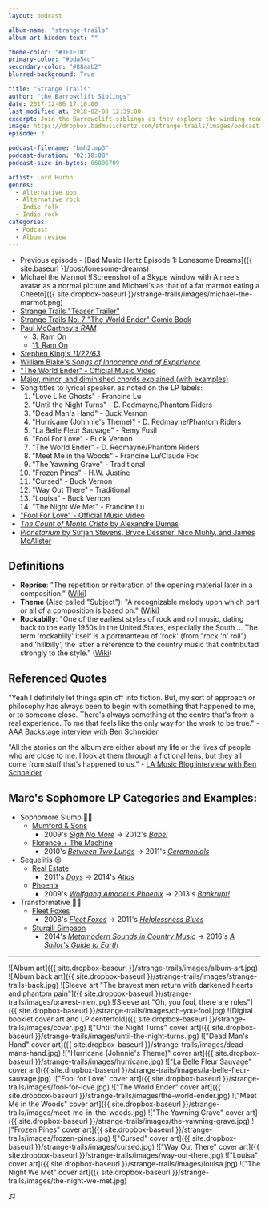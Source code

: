 ```yaml
---
layout: podcast

album-name: "strange-trails"
album-art-hidden-text: ""

theme-color: "#1E1E1B"
primary-color: "#bda54d"
secondary-color: "#88aab2"
blurred-background: True

title: "Strange Trails"
author: "the Barrowclift Siblings"
date: 2017-12-06 17:10:00
last_modified_at: 2018-02-08 12:39:00
excerpt: Join the Barrowclift siblings as they explore the winding road of Lord Huron's sophomore LP, *Strange Trails*.
image: https://dropbox.badmusichertz.com/strange-trails/images/podcast-art.jpg
episode: 2

podcast-filename: "bmh2.mp3"
podcast-duration: "02:18:08"
podcast-size-in-bytes: 66806709

artist: Lord Huron
genres:
  - Alternative pop
  - Alternative rock
  - Indie folk
  - Indie rock
categories:
  - Podcast
  - Album review
---
```


* Previous episode - [Bad Music Hertz Episode 1: Lonesome Dreams]({{ site.baseurl }}/post/lonesome-dreams)
* Michael the Marmot ![Screenshot of a Skype window with Aimee's avatar as a normal picture and Michael's as that of a fat marmot eating a Cheeto]({{ site.dropbox-baseurl }}/strange-trails/images/michael-the-marmot.png)
* [Strange Trails "Teaser Trailer"](https://www.youtube.com/watch?v=E-n6HR7lXLY)
* [Strange Trails No. 7 "The World Ender" Comic Book](https://www.merchbar.com/rock-alternative/lord-huron/lord-huron-strange-trails-comic-book)
* [Paul McCartney's *RAM*](https://itunes.apple.com/us/album/ram/id525824484)
	- [3. Ram On](https://www.youtube.com/watch?v=2Swl9Iqh6DQ)
	- [11. Ram On](https://www.youtube.com/watch?v=4Yv_Od1pPIE)
* [Stephen King's *11/22/63*](https://www.amazon.com/11-22-63-Stephen-King/dp/1501120603)
* [William Blake's *Songs of Innocence and of Experience*](https://en.wikipedia.org/wiki/Songs_of_Innocence_and_of_Experience)
* ["The World Ender" - Official Music Video](https://www.youtube.com/watch?v=-TGld4a5Mb4)
* [Major, minor, and diminished chords explained (with examples)](https://www.thoughtco.com/understanding-diminished-chords-2701092)
* Song titles to lyrical speaker, as noted on the LP labels:
	1. "Love Like Ghosts" - Francine Lu
	2. "Until the Night Turns" - D. Redmayne/Phantom Riders
	3. "Dead Man's Hand" - Buck Vernon
	4. "Hurricane (Johnnie's Theme)" - D. Redmayne/Phantom Riders
	5. "La Belle Fleur Sauvage" - Remy Fusil
	6. "Fool For Love" - Buck Vernon
	7. "The World Ender" - D. Redmayne/Phantom Riders
	8. "Meet Me in the Woods" - Francine Lu/Claude Fox
	9. "The Yawning Grave" - Traditional
	10. "Frozen Pines" - H.W. Justine
	11. "Cursed" - Buck Vernon
	12. "Way Out There" - Traditional
	13. "Louisa" - Buck Vernon
	14. "The Night We Met" - Francine Lu
* ["Fool For Love" - Official Music Video](https://www.youtube.com/watch?v=fl1FOuZnOAg)
* [*The Count of Monte Cristo* by Alexandre Dumas](https://www.amazon.com/dp/B00FMWDA8A/ref=dp-kindle-redirect?_encoding=UTF8&btkr=1)
* [*Planetarium* by Sufjan Stevens, Bryce Dessner, Nico Muhly, and James McAlister](https://itunes.apple.com/us/album/planetarium/id1214400194)

## Definitions

* __Reprise__: "The repetition or reiteration of the opening material later in a composition." ([Wiki](https://en.wikipedia.org/wiki/Reprise))
* __Theme__ (Also called "Subject"): "A recognizable melody upon which part or all of a composition is based on." ([Wiki](https://en.wikipedia.org/wiki/Subject_(music)))
* __Rockabilly__: "One of the earliest styles of rock and roll music, dating back to the early 1950s in the United States, especially the South ... The term 'rockabilly' itself is a portmanteau of 'rock' (from "rock 'n' roll") and 'hillbilly', the latter a reference to the country music that contributed strongly to the style." ([Wiki](https://en.wikipedia.org/wiki/Rockabilly))

## Referenced Quotes

"Yeah I definitely let things spin off into fiction. But, my sort of approach or philosophy has always been to begin with something that happened to me, or to someone close. There's always something at the centre that's from a real experience. To me that feels like the only way for the work to be true." - [AAA Backstage interview with Ben Schneider](http://aaabackstage.com/interview-ben-schneider-lord-huron/)

"All the stories on the album are either about my life or the lives of people who are close to me. I look at them through a fictional lens, but they all come from stuff that’s happened to us." - [LA Music Blog interview with Ben Schneider](http://lamusicblog.com/2013/03/interview/ben-schneider-lord-huron/)

## Marc's Sophomore LP Categories and Examples:

* Sophomore Slump 👎🏻
	- [Mumford & Sons](https://open.spotify.com/artist/3gd8FJtBJtkRxdfbTu19U2)
		* 2009's [*Sigh No More*](https://open.spotify.com/album/7GiLJfRPHARQrRJf01P2Tt) → 2012's [*Babel*](https://open.spotify.com/album/7rlmzEQPP4b6T6OhlnTdRn)
	- [Florence + The Machine](https://open.spotify.com/artist/1moxjboGR7GNWYIMWsRjgG)
		* 2010's [*Between Two Lungs*](https://open.spotify.com/album/1iA9sq6Ldnw1HP1YXpa8jh) → 2011's [*Ceremonials*](https://open.spotify.com/album/5DMgU1P55Su3EVXGvgID1p)
* Sequelitis 😐
	- [Real Estate](https://open.spotify.com/artist/41SQP16hv1TioVYqdckmxT)
		* 2011's [*Days*](https://open.spotify.com/album/7e6bDoD8VD0549bu69UTEF) → 2014's [*Atlas*](https://open.spotify.com/album/5k7WCAZPSbJYzjW5SCQ5sn)
	- [Phoenix](https://open.spotify.com/artist/1xU878Z1QtBldR7ru9owdU)
		* 2009's [*Wolfgang Amadeus Phoenix*](https://open.spotify.com/album/6YXmQrXOjJoMheJ2IA5NqK) → 2013's [*Bankrupt!*](https://open.spotify.com/album/6LWQbomcYVtk6GReV2ZXhC)
* Transformative 👍🏻
	- [Fleet Foxes](https://open.spotify.com/artist/4EVpmkEwrLYEg6jIsiPMIb)
		* 2008's [*Fleet Foxes*](https://open.spotify.com/album/6spTDEWQfiSsKjkR9NmuDX) → 2011's [*Helplessness Blues*](https://open.spotify.com/album/7LKzVm90JnhNMPF6qX21fS)
	- [Sturgill Simpson](https://open.spotify.com/artist/3vDpQbGnzRbRVirXlfQagB)
		* 2014's [*Metamodern Sounds in Country Music*](https://open.spotify.com/album/4makbOuLd5SUdyHMaNM1Ag) → 2016's [*A Sailor's Guide to Earth*](https://open.spotify.com/album/5I3UdCxtIh6hkQ7rMPUvA4)

---------

![Album art]({{ site.dropbox-baseurl }}/strange-trails/images/album-art.jpg)
![Album back art]({{ site.dropbox-baseurl }}/strange-trails/images/strange-trails-back.jpg)
![Sleeve art "The bravest men return with darkened hearts and phantom pain"]({{ site.dropbox-baseurl }}/strange-trails/images/bravest-men.jpg)
![Sleeve art "Oh, you fool, there are rules"]({{ site.dropbox-baseurl }}/strange-trails/images/oh-you-fool.jpg)
![Digital booklet cover art and LP centerfold]({{ site.dropbox-baseurl }}/strange-trails/images/cover.jpg)
!["Until the Night Turns" cover art]({{ site.dropbox-baseurl }}/strange-trails/images/until-the-night-turns.jpg)
!["Dead Man's Hand" cover art]({{ site.dropbox-baseurl }}/strange-trails/images/dead-mans-hand.jpg)
!["Hurricane (Johnnie's Theme)" cover art]({{ site.dropbox-baseurl }}/strange-trails/images/hurricane.jpg)
!["La Belle Fleur Sauvage" cover art]({{ site.dropbox-baseurl }}/strange-trails/images/la-belle-fleur-sauvage.jpg)
!["Fool for Love" cover art]({{ site.dropbox-baseurl }}/strange-trails/images/fool-for-love.jpg)
!["The World Ender" cover art]({{ site.dropbox-baseurl }}/strange-trails/images/the-world-ender.jpg)
!["Meet Me in the Woods" cover art]({{ site.dropbox-baseurl }}/strange-trails/images/meet-me-in-the-woods.jpg)
!["The Yawning Grave" cover art]({{ site.dropbox-baseurl }}/strange-trails/images/the-yawning-grave.jpg)
!["Frozen Pines" cover art]({{ site.dropbox-baseurl }}/strange-trails/images/frozen-pines.jpg)
!["Cursed" cover art]({{ site.dropbox-baseurl }}/strange-trails/images/cursed.jpg)
!["Way Out There" cover art]({{ site.dropbox-baseurl }}/strange-trails/images/way-out-there.jpg)
!["Louisa" cover art]({{ site.dropbox-baseurl }}/strange-trails/images/louisa.jpg)
!["The Night We Met" cover art]({{ site.dropbox-baseurl }}/strange-trails/images/the-night-we-met.jpg)

♫︎